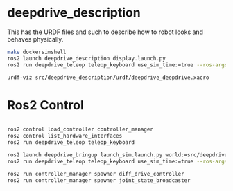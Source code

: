 # deepdrive_description

This has the URDF files and such to describe how to robot looks and behaves physically.

```sh
make dockersimshell
ros2 launch deepdrive_description display.launch.py
ros2 run deepdrive_teleop teleop_keyboard use_sim_time:=true --ros-args --remap /cmd_vel:=/diff_drive_controller/cmd_vel_unstamped
```

```sh
urdf-viz src/deepdrive_description/urdf/deepdrive_deepdrive.xacro
```

# Ros2 Control

```sh

ros2 control load_controller controller_manager
ros2 control list_hardware_interfaces
ros2 run deepdrive_teleop teleop_keyboard

ros2 launch deepdrive_bringup launch_sim.launch.py world:=src/deepdrive_description/worlds/obstacles.world
ros2 run deepdrive_teleop teleop_keyboard use_sim_time:=true --ros-args --remap /cmd_vel:=/diff_drive_controller/cmd_vel_unstamped

ros2 run controller_manager spawner diff_drive_controller
ros2 run controller_manager spawner joint_state_broadcaster


```
